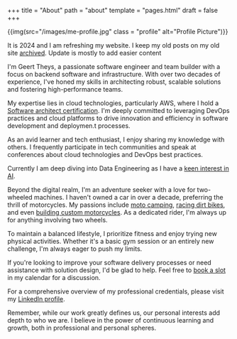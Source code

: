 +++
title = "About"
path = "about"
template = "pages.html"
draft = false
+++

{{img(src="/images/me-profile.jpg" class = "profile" alt="Profile Picture")}}

It is 2024 and I am refreshing my website. I keep my old posts on my old site [archived](http://geerttheys.com). Update is mostly to add easier content

I'm Geert Theys, a passionate software engineer and team builder with a focus on backend software and infrastructure. With over two decades of experience, I've honed my skills in architecting robust, scalable solutions and fostering high-performance teams.

My expertise lies in cloud technologies, particularly AWS, where I hold a [Software architect certification](https://drive.google.com/file/d/0By2RklfL2_FlbUxHY3lKQkJQYVE/view?usp=sharing&resourcekey=0-aGUHZ-SGfsM9JHGhO6Qoww). I'm deeply committed to leveraging DevOps practices and cloud platforms to drive innovation and efficiency in software development and deploymen.t processes.

As an avid learner and tech enthusiast, I enjoy sharing my knowledge with others. I frequently participate in tech communities and speak at conferences about cloud technologies and DevOps best practices.

Currently I am deep diving into Data Engineering as I have a [keen interest in AI](https://www.coursera.org/account/accomplishments/certificate/UAPTPKN7FPG4).

Beyond the digital realm, I'm an adventure seeker with a love for two-wheeled machines. I haven't owned a car in over a decade, preferring the thrill of motorcycles.
My passions include [moto camping](https://photos.app.goo.gl/BcqHwwnGyhsmocYR9), [racing dirt bikes](https://photos.app.goo.gl/cqhv4umr6Lot6Ejw5), and even [building custom motorcycles](https://www.facebook.com/nomadbkk/). As a dedicated rider, I'm always up for anything involving two wheels.

To maintain a balanced lifestyle, I prioritize fitness and enjoy trying new physical activities. Whether it's a basic gym session or an entirely new challenge, I'm always eager to push my limits.

If you're looking to improve your software delivery processes or need assistance with solution design, I'd be glad to help. Feel free to [book a slot](https://calendar.app.google/XCNsv55sLK1YwMWY8) in my calendar for a discussion.

For a comprehensive overview of my professional credentials, please visit my [LinkedIn profile](https://www.linkedin.com/in/gtheys/).

Remember, while our work greatly defines us, our personal interests add depth to who we are. I believe in the power of continuous learning and growth, both in professional and personal spheres.
